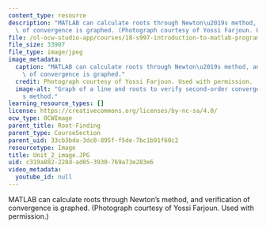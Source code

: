 ```yaml
---
content_type: resource
description: "MATLAB can calculate roots through Newton\u2019s method, and verification\
  \ of convergence is graphed. (Photograph courtesy of Yossi Farjoun. Used with permission.)"
file: /ol-ocw-studio-app/courses/18-s997-introduction-to-matlab-programming-fall-2011/c319a882228dad053930769a73e283e6_Unit_2_image.JPG
file_size: 33907
file_type: image/jpeg
image_metadata:
  caption: "MATLAB can calculate roots through Newton\u2019s method, and verification\
    \ of convergence is graphed."
  credit: Photograph courtesy of Yossi Farjoun. Used with permission.
  image-alt: "Graph of a line and roots to verify second-order convergence of Newton\u2019\
    s method."
learning_resource_types: []
license: https://creativecommons.org/licenses/by-nc-sa/4.0/
ocw_type: OCWImage
parent_title: Root-Finding
parent_type: CourseSection
parent_uid: 33cb3bda-3dc0-895f-f5de-7bc1b91f60c2
resourcetype: Image
title: Unit_2_image.JPG
uid: c319a882-228d-ad05-3930-769a73e283e6
video_metadata:
  youtube_id: null
---
```

MATLAB can calculate roots through Newton’s method, and verification of convergence is graphed. (Photograph courtesy of Yossi Farjoun. Used with permission.)